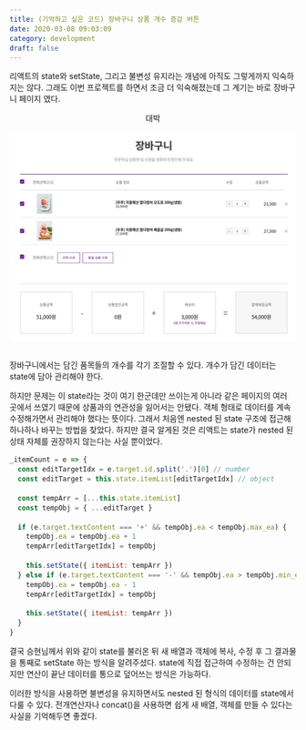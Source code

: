 ```yaml
---
title: (기억하고 싶은 코드) 장바구니 상품 개수 증감 버튼
date: 2020-03-08 09:03:09
category: development
draft: false
---
```


리액트의 state와 setState, 그리고 불변성 유지라는 개념에 아직도 그렇게까지 익숙하지는 않다. 그래도 이번 프로젝트를 하면서 조금 더 익숙해졌는데 그 계기는 바로 장바구니 페이지 였다.

<div style="text-align: center;">
대박
</div>

<br>

<div style="display: flex; justify-content: center;">
    <img src="./images/030803.png" width="100%">
</div>

<br>

장바구니에서는 담긴 품목들의 개수를 각기 조절할 수 있다. 개수가 담긴 데이터는 state에 담아 관리해야 한다.

하지만 문제는 이 state라는 것이 여기 한군데만 쓰이는게 아니라 같은 페이지의 여러 곳에서 쓰였기 때문에 상품과의 연관성을 잃어서는 안됐다. 객체 형태로 데이터를 계속 수정해가면서 관리해야 했다는 뜻이다.
그래서 처음엔 nested 된 state 구조에 접근해 하나하나 바꾸는 방법을 찾았다. 하지만 결국 알게된 것은 리액트는 state가 nested 된 상태 자체를 권장하지 않는다는 사실 뿐이었다.

```jsx
_itemCount = e => {
  const editTargetIdx = e.target.id.split('.')[0] // number
  const editTarget = this.state.itemList[editTargetIdx] // object

  const tempArr = [...this.state.itemList]
  const tempObj = { ...editTarget }

  if (e.target.textContent === '+' && tempObj.ea < tempObj.max_ea) {
    tempObj.ea = tempObj.ea + 1
    tempArr[editTargetIdx] = tempObj

    this.setState({ itemList: tempArr })
  } else if (e.target.textContent === '-' && tempObj.ea > tempObj.min_ea) {
    tempObj.ea = tempObj.ea - 1
    tempArr[editTargetIdx] = tempObj

    this.setState({ itemList: tempArr })
  }
}
```

결국 승현님께서 위와 같이 state를 불러온 뒤 새 배열과 객체에 복사, 수정 후 그 결과물을 통째로 setState 하는 방식을 알려주셨다. state에 직접 접근하여 수정하는 건 안되지만 연산이 끝난 데이터를 통으로 덮어쓰는 방식은 가능하다.

이러한 방식을 사용하면 불변성을 유지하면서도 nested 된 형식의 데이터를 state에서 다룰 수 있다. 전개연산자나 concat()을 사용하면 쉽게 새 배열, 객체를 만들 수 있다는 사실을 기억해두면 좋겠다.
